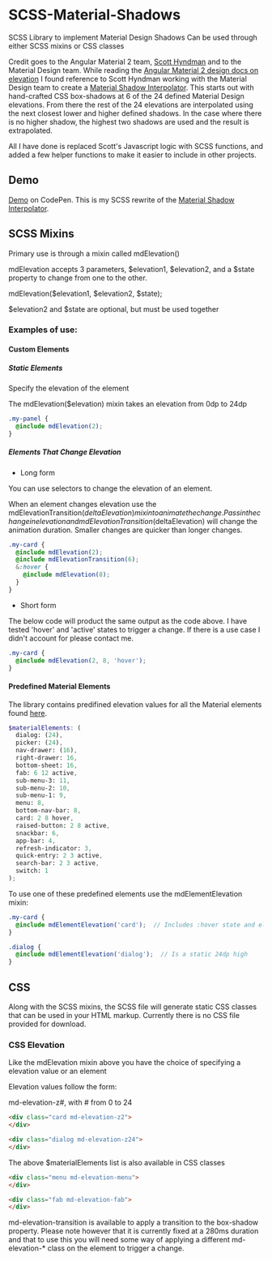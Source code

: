 # SCSS-Material-Shadows
SCSS Library to implement Material Design Shadows
Can be used through either SCSS mixins or CSS classes

Credit goes to the Angular Material 2 team, [Scott Hyndman](https://github.com/shyndman) and to the Material Design team.
While reading the [Angular Material 2 design docs on elevation](https://docs.google.com/document/d/1W3NGSLqDZzjbBBLW2C6y_6NUxtvdZAVaJvg58LY3Q0E/preview#) I found reference to Scott Hyndman working with the Material Design team to create a [Material Shadow Interpolator](http://codepen.io/shyndman/pen/ojxmdY).  This starts out with hand-crafted CSS box-shadows at 6 of the 24 defined Material Design elevations.  From there the rest of the 24 elevations are interpolated using the next closest lower and higher defined shadows.  In the case where there is no higher shadow, the highest two shadows are used and the result is extrapolated.

All I have done is replaced Scott's Javascript logic with SCSS functions, and added a few helper functions to make it easier to include in other projects.

## Demo
[Demo](http://codepen.io/prestopasto/pen/oLmgqm?editors=1100) on CodePen.  This is my SCSS rewrite of the [Material Shadow Interpolator](http://codepen.io/shyndman/pen/ojxmdY).

## SCSS Mixins
Primary use is through a mixin called mdElevation()

mdElevation accepts 3 parameters, $elevation1, $elevation2, and a $state property to change from one to the other.

mdElevation($elevation1, $elevation2, $state);

$elevation2 and $state are optional, but must be used together

### Examples of use:

#### Custom Elements
##### Static Elements
Specify the elevation of the element

The mdElevation($elevation) mixin takes an elevation from 0dp to 24dp
```SCSS
.my-panel {
  @include mdElevation(2);
}
```

##### Elements That Change Elevation
* Long form

You can use selectors to change the elevation of an element.

When an element changes elevation use the mdElevationTransition($deltaElevation) mixin to animate the change.  Pass in the change in elevation and mdElevationTransition($deltaElevation) will change the animation duration.  Smaller changes are quicker than longer changes.
```SCSS
.my-card {
  @include mdElevation(2);
  @include mdElevationTransition(6);
  &:hover {
    @include mdElevation(8);
  }
}
```

* Short form

The below code will product the same output as the code above.  I have tested 'hover' and 'active' states to trigger a change.  If there is a use case I didn't account for please contact me.
```SCSS
.my-card {
  @include mdElevation(2, 8, 'hover');
}
```

#### Predefined Material Elements
The library contains predifined elevation values for all the Material elements found [here](https://material.google.com/material-design/elevation-shadows.html).

```SCSS
$materialElements: (
  dialog: (24),
  picker: (24),
  nav-drawer: (16),
  right-drawer: 16,
  bottom-sheet: 16,
  fab: 6 12 active,
  sub-menu-3: 11,
  sub-menu-2: 10,
  sub-menu-1: 9,
  menu: 8,
  bottom-nav-bar: 8,
  card: 2 8 hover,
  raised-button: 2 8 active,
  snackbar: 6,
  app-bar: 4,
  refresh-indicator: 3,
  quick-entry: 2 3 active,
  search-bar: 2 3 active,
  switch: 1
);
```

To use one of these predefined elements use the mdElementElevation mixin:
```SCSS
.my-card {
  @include mdElementElevation('card');  // Includes :hover state and elevation change from 2dp to 8dp
}
```

```SCSS
.dialog {
  @include mdElementElevation('dialog');  // Is a static 24dp high
}
```


## CSS
Along with the SCSS mixins, the SCSS file will generate static CSS classes that can be used in your HTML markup.  Currently there is no CSS file provided for download.

### CSS Elevation
Like the mdElevation mixin above you have the choice of specifying a elevation value or an element

Elevation values follow the form:

md-elevation-z#, with # from 0 to 24
```HTML
<div class="card md-elevation-z2">
</div>
```
```HTML
<div class="dialog md-elevation-z24">
</div>
```

The above $materialElements list is also available in CSS classes
```HTML
<div class="menu md-elevation-menu">
</div>
```
```HTML
<div class="fab md-elevation-fab">
</div>
```
md-elevation-transition is available to apply a transition to the box-shadow property.  Please note however that it is currently fixed at a 280ms duration and that to use this you will need some way of applying a different md-elevation-* class on the element to trigger a change.